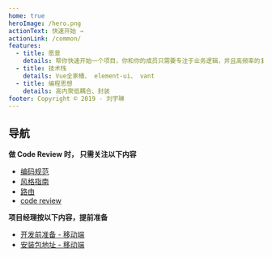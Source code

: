 ```yaml
---
home: true
heroImage: /hero.png
actionText: 快速开始 →
actionLink: /common/
features:
  - title: 愿景
    details: 帮你快速开始一个项目，你和你的成员只需要专注于业务逻辑，并且高频率的复用UI库中的组件
  - title: 技术栈
    details: Vue全家桶、 element-ui、 vant
  - title: 编程思想
    details: 高内聚低耦合、封装
footer: Copyright © 2019 - 刘宇琳
---
```


## 导航

**做 Code Review 时， 只需关注以下内容**

- [编码规范](../common/standard.md)
- [风格指南](../common/style.md)
- [路由](../common/router.md)
- [code review](../common/code-review.md)

**项目经理按以下内容，提前准备**

- [开发前准备 - 移动端](../mobile/prepare.md)
- [安装包地址 - 移动端](../mobile/install.md)
